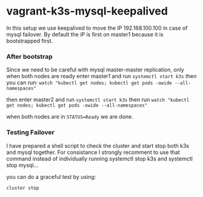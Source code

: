 # vagrant-k3s-mysql-keepalived

In this setup we use keepalived to move the IP 192.168.100.100 in case of mysql failover. By default the iP is first on master1 because it is bootstrapped first.

### After bootstrap
Since we need to be careful with mysql master-master replication, only when both nodes are ready enter master1 and run `systemctl start k3s`
then you can run:
`watch "kubectl get nodes; kubectl get pods -owide --all-namespaces"`

then enter master2 and run `systemctl start k3s` then run `watch "kubectl get nodes; kubectl get pods -owide --all-namespaces"`


when both nodes are in `STATUS=Ready` we are done.

### Testing Failover
I have prepared a shell script to check the cluster and start stop both k3s and mysql together.
For consistance I strongly recomment to use that command instead of individually running systemctl stop k3s and systemctl stop mysql...

you can do a graceful test by using:

`cluster stop`
